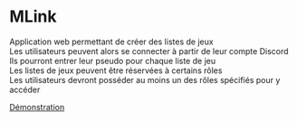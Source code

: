 # MLink
Application web permettant de créer des listes de jeux  
Les utilisateurs peuvent alors se connecter à partir de leur compte Discord  
Ils pourront entrer leur pseudo pour chaque liste de jeu  
Les listes de jeux peuvent être réservées à certains rôles  
Les utilisateurs devront posséder au moins un des rôles spécifiés pour y accéder  
  
[Démonstration](https://mlink.maner.fr/ "Démonstration")